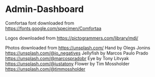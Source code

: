 # Admin-Dashboard

Comfortaa font downloaded from https://fonts.google.com/specimen/Comfortaa

Logos downloaded from https://pictogrammers.com/library/mdi/

Photos downloaded from https://unsplash.com/
Hand by Olegs Jonins https://unsplash.com/@jo_negatives
Jellyfish by Marcos Paulo Prado https://unsplash.com/@marcospradobr
Eye by Tony Litvyak https://unsplash.com/@justatony
Flower by Tim Mossholder https://unsplash.com/@timmossholder